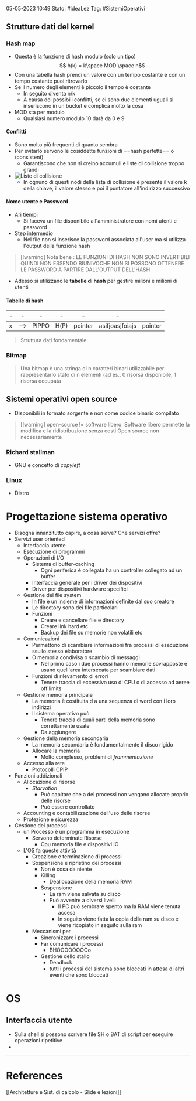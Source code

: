 05-05-2023 10:49
Stato: #ideaLez 
Tag: #SistemiOperativi

## Strutture dati del kernel
### Hash map
- Questa è la funzione di hash modulo (solo un tipo)
$$ h(k) = k\space MOD \space n$$
- Con una tabella hash prendi un valore con un tempo costante e con un tempo costante puoi ritrovarlo
- Se il numero degli elementi è piccolo il tempo è costante 
	- In seguito diventa n/k
	- A causa dei possibili conflitti, se ci sono due elementi uguali si inseriscono in un bucket e complica molto la cosa
- MOD sta per modulo
	- Qualsiasi numero modulo 10 darà da 0 e 9
#### Conflitti
- Sono molto più frequenti di quanto sembra
- Per evitarlo servono le cosiddette funzioni di ==hash perfette== o (consistent)
	- Garantiscono che non si creino accumuli e liste di collisione troppo grandi
- ![Liste di collisione](https://i.imgur.com/fG6wLXv.png)
	- In ognuno di questi nodi della lista di collisione è presente il valore k della chiave, il valore stesso e poi il puntatore all'indirizzo successivo
#### Nome utente e Password
- Ari tiempi
	- Si faceva un file disponibile all'amministratore con nomi utenti e password
- Step intermedio
	- Nel file non si inserisce la password associata all'user ma si utilizza l'output della funzione hash 
>[!warning] Nota bene :
> LE FUNZIONI DI HASH NON SONO INVERTIBILI QUINDI NON ESSENDO BIUNIVOCHE NON SI POSSONO OTTENERE LE PASSWORD A PARTIRE DALL'OUTPUT DELL'HASH
- Adesso si utilizzano le **tabelle di hash** per gestire milioni e milioni di utenti
#### Tabelle di hash
| -   | -   | -     | -    | -       | -               |     |
| --- | --- | ----- | ---- | ------- | --------------- | --- |
| x   | --> | PIPPO | H(P) | pointer | asifjoasjfoiajs |  pointer   | 
> Struttura dati fondamentale

### Bitmap
>Una bitmap è una stringa di n caratteri binari utilizzabile per rappresentarlo stato di n elementi (ad es.. 0 risorsa disponibile, 1 risorsa occupata

## Sistemi operativi open source
- Disponibili in formato sorgente e non come codice binario compilato
>[!warning] open-source != software libero:
>Software libero permette la modifica e la ridistribuzione senza costi
>Open source non necessariamente
### Richard stallman
- GNU e concetto di *copyleft*
### Linux
- Distro


# Progettazione sistema operativo
- Bisogna innanzitutto capire, a cosa serve? Che servizi offre?
- Servizi user oriented
	- Interfaccia utente
	- Esecuzione di programmi
	- Operazioni di I/O
		- Sistema di buffer-caching
			- Ogni periferica è collegata ha un controller collegato ad un buffer
		- Interfaccia generale per i driver dei dispositivi
		- Driver per dispositivi hardware specifici
	- Gestione del file system
		- In file è un insieme di informazioni definite dal suo creatore 
		- Le directory sono dei file particolari
		- Funzioni
			- Creare e cancellare file e directory
			- Creare link hard etc
			- Backup dei file su memorie non volatili etc
	- Comunicazioni
		- Permettono di scambiare informazioni fra processi di esecuzione ssullo stesso elaboratore
		- O memoria condivisa o scambio di messaggi
			- Nel primo caso i due processi hanno memorie sovrapposte e usano quell'area intersecata per scambiare dati
		- Funzioni di rilevamento di errori
			- Tenere traccia di eccessivo uso di CPU o di accesso ad aeree off limits 
	- Gestione memoria principale
		- La memoria è costituita d a una sequenza di word con i loro indirizzi
		- Il sistema operativo può
			- Tenere traccia di quali parti della memoria sono correttamente usate
			- Da aggiungere
	- Gestione della memoria secondaria
		- La memoria secondaria è fondamentalmente il disco rigido
		- Allocare la memoria 
			- Molto complesso, problemi di *frammentazione*
	- Accesso alla rete
		- Protocolli CPIP
- Funzioni addizionali
	- Allocazione di risorse
		- *Starvation*
			- Può capitare che a dei processi non vengano allocate proprio delle risorse
			- Può essere controllato
	- Accounting e contabilizzazione dell'uso delle risorse
	- Protezione e sicurezza
- Gestione dei processi
	- un Processo è un programma in esecuzione
		- Servono determinate Risorse
			- Cpu memoria file e dispositivi IO
	- L'OS fa queste attività
		- Creazione e terminazione di processi
		- Sospensione e ripristino dei processi
			- Non è cosa da niente
			- Killing
				- Deallocazione della memoria RAM
			- Sospensione
				- La ram viene salvata su disco
				- Può avvenire a diversi livelli
					- Il PC può sembrare spento ma la RAM viene tenuta accesa
					- In seguito viene fatta la copia della ram su disco e viene ricopiato in seguito sulla ram
		- Meccanismi per 
			- Sincronizzare i processi
			- Far comunicare i processi
				- BHOOOOOOOOo
			- Gestione dello stallo
				- Deadlock
				- tutti i processi del sistema sono bloccati in attesa di altri eventi che sono bloccati

# OS
## Interfaccia utente
- Sulla shell si possono scrivere file SH o BAT di script per eseguire operazioni ripetitive
- 






























---
# References 
[[Architetture e Sist. di calcolo - Slide e lezioni]]
